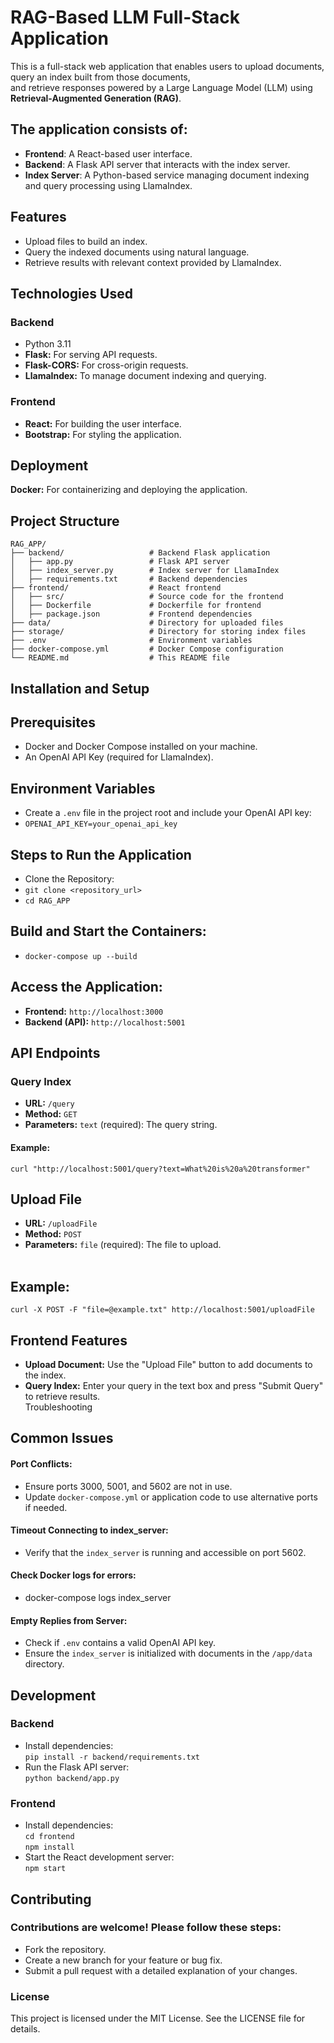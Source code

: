 # RAG-Based LLM Full-Stack Application<br>

This is a full-stack web application that enables users to upload documents, query an index built from those documents,<br> and retrieve responses powered by a Large Language Model (LLM) using **Retrieval-Augmented Generation (RAG)**.
<br>
## The application consists of:<br>

* **Frontend**: A React-based user interface.<br>
* **Backend**: A Flask API server that interacts with the index server.<br>
* **Index Server**: A Python-based service managing document indexing and query processing using LlamaIndex.<br>

## Features<br>

* Upload files to build an index.<br>
* Query the indexed documents using natural language.<br>
* Retrieve results with relevant context provided by LlamaIndex.<br>

## Technologies Used<br>

### **Backend** <br>
* Python 3.11<br>
* **Flask:** For serving API requests.<br>
* **Flask-CORS:** For cross-origin requests.<br>
* **LlamaIndex:** To manage document indexing and querying.<br>
### **Frontend**
* **React:** For building the user interface.<br>
* **Bootstrap:** For styling the application.<br>
## Deployment<br>
**Docker:** For containerizing and deploying the application.<br>
## Project Structure<br>
```
RAG_APP/
├── backend/                   # Backend Flask application
│   ├── app.py                 # Flask API server
│   ├── index_server.py        # Index server for LlamaIndex
│   ├── requirements.txt       # Backend dependencies
├── frontend/                  # React frontend
│   ├── src/                   # Source code for the frontend
│   ├── Dockerfile             # Dockerfile for frontend
│   ├── package.json           # Frontend dependencies
├── data/                      # Directory for uploaded files
├── storage/                   # Directory for storing index files
├── .env                       # Environment variables
├── docker-compose.yml         # Docker Compose configuration
└── README.md                  # This README file
```
## Installation and Setup<br>

## Prerequisites<br>
* Docker and Docker Compose installed on your machine.<br>
* An OpenAI API Key (required for LlamaIndex).<br>
## Environment Variables<br>
* Create a `.env` file in the project root and include your OpenAI API key:<br>
* `OPENAI_API_KEY=your_openai_api_key`<br>
## Steps to Run the Application<br>
* Clone the Repository:<br>
* `git clone <repository_url>`<br>
* `cd RAG_APP`<br>
## Build and Start the Containers:<br>
* `docker-compose up --build`<br>
## Access the Application:<br>
* **Frontend:** `http://localhost:3000`<br>
* **Backend (API):** `http://localhost:5001`<br>
## API Endpoints<br>

### Query Index<br>
* **URL:** `/query`<br>
* **Method:** `GET`<br>
* **Parameters:** `text` (required): The query string.<br>
#### Example:<br>
```
curl "http://localhost:5001/query?text=What%20is%20a%20transformer"
```
## Upload File<br>
* **URL:** `/uploadFile`<br>
* **Method:** `POST`<br>
* **Parameters:** `file` (required): The file to upload.<br> <br>

## Example:<br>
```
curl -X POST -F "file=@example.txt" http://localhost:5001/uploadFile
```
## Frontend Features<br>

* **Upload Document:** Use the "Upload File" button to add documents to the index.<br>
* **Query Index:** Enter your query in the text box and press "Submit Query" to retrieve results.<br>
Troubleshooting<br>

## Common Issues<br>
#### Port Conflicts:<br>
* Ensure ports 3000, 5001, and 5602 are not in use.<br>
* Update `docker-compose.yml` or application code to use alternative ports if needed.<br>
#### Timeout Connecting to index_server:<br>
* Verify that the `index_server` is running and accessible on port 5602.<br>
#### Check Docker logs for errors:<br>
* docker-compose logs index_server<br>
#### Empty Replies from Server:<br>
* Check if `.env` contains a valid OpenAI API key.<br>
* Ensure the `index_server` is initialized with documents in the `/app/data` directory.<br>
## Development<br>

### Backend<br>
* Install dependencies:<br>
`pip install -r backend/requirements.txt`<br>
* Run the Flask API server:<br>
`python backend/app.py`<br>
### Frontend<br>
* Install dependencies:<br>
`cd frontend`<br>
`npm install`<br>
* Start the React development server:<br>
`npm start`<br>
## Contributing<br>

### Contributions are welcome! Please follow these steps:<br>

* Fork the repository.<br>
* Create a new branch for your feature or bug fix.<br>
* Submit a pull request with a detailed explanation of your changes.<br>
### License<br>

This project is licensed under the MIT License. See the LICENSE file for details.
